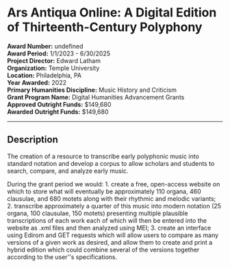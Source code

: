 
# Ars Antiqua Online: A Digital Edition of Thirteenth-Century Polyphony

**Award Number:** undefined  
**Award Period:** 1/1/2023 - 6/30/2025  
**Project Director:** Edward  Latham  
**Organization:** Temple University  
**Location:** Philadelphia, PA  
**Year Awarded:** 2022  
**Primary Humanities Discipline:** Music History and Criticism  
**Grant Program Name:** Digital Humanities Advancement Grants  
**Approved Outright Funds:** $149,680  
**Awarded Outright Funds:** $149,680  

---

## Description

<p>The creation of a resource to transcribe early polyphonic
music into standard notation and develop a corpus to allow scholars and
students to search, compare, and analyze early music.</p>
<p>During the grant period we would: 1. create a free, open-access website on which to store what will eventually be approximately 110 organa, 460 clausulae, and 680 motets along with their rhythmic and melodic variants; 2. transcribe approximately a quarter of this music into modern notation (25 organa, 100 clausulae, 150 motets) presenting multiple plausible transcriptions of each work each of which will then be entered into the website as .xml files and then analyzed using MEI; 3. create an interface using Edirom and GET requests which will allow users to compare as many versions of a given work as desired, and allow them to create and print a hybrid edition which could combine several of the versions together according to the user''s specifications.</p>
